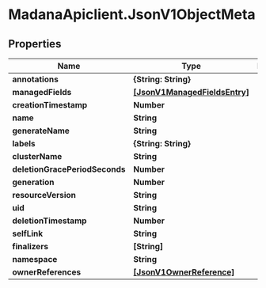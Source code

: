# MadanaApiclient.JsonV1ObjectMeta

## Properties

Name | Type | Description | Notes
------------ | ------------- | ------------- | -------------
**annotations** | **{String: String}** |  | [optional] 
**managedFields** | [**[JsonV1ManagedFieldsEntry]**](JsonV1ManagedFieldsEntry.md) |  | [optional] 
**creationTimestamp** | **Number** |  | [optional] 
**name** | **String** |  | [optional] 
**generateName** | **String** |  | [optional] 
**labels** | **{String: String}** |  | [optional] 
**clusterName** | **String** |  | [optional] 
**deletionGracePeriodSeconds** | **Number** |  | [optional] 
**generation** | **Number** |  | [optional] 
**resourceVersion** | **String** |  | [optional] 
**uid** | **String** |  | [optional] 
**deletionTimestamp** | **Number** |  | [optional] 
**selfLink** | **String** |  | [optional] 
**finalizers** | **[String]** |  | [optional] 
**namespace** | **String** |  | [optional] 
**ownerReferences** | [**[JsonV1OwnerReference]**](JsonV1OwnerReference.md) |  | [optional] 


